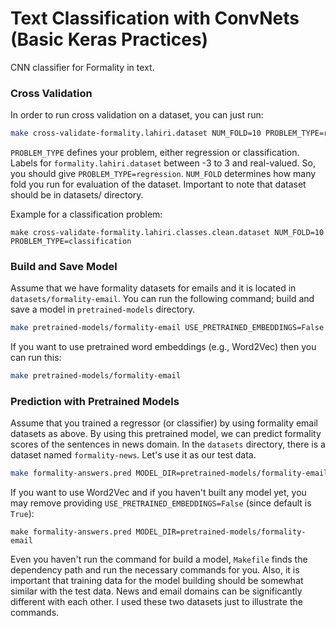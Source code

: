 #   Text Classification with ConvNets (Basic Keras Practices)
CNN classifier for Formality in text.


### Cross Validation

In order to run cross validation on a dataset, you can just run:

```bash
make cross-validate-formality.lahiri.dataset NUM_FOLD=10 PROBLEM_TYPE=regression
```

`PROBLEM_TYPE` defines your problem, either regression or classification. Labels for `formality.lahiri.dataset` between -3 to 3 and real-valued. So, you should give `PROBLEM_TYPE=regression`.
`NUM_FOLD` determines how many fold you run for evaluation of the dataset. Important to note that dataset should be in datasets/ directory.

Example for a classification problem:

```
make cross-validate-formality.lahiri.classes.clean.dataset NUM_FOLD=10 PROBLEM_TYPE=classification
```

### Build and Save Model

Assume that we have formality datasets for emails and it is located in `datasets/formality-email`. You can run the following command; build and save a model in `pretrained-models` directory.

```bash
make pretrained-models/formality-email USE_PRETRAINED_EMBEDDINGS=False
```

If you want to use pretrained word embeddings (e.g., Word2Vec) then you can run this:

```bash
make pretrained-models/formality-email
```

### Prediction with Pretrained Models

Assume that you trained a regressor (or classifier) by using formality email datasets as above. By using this pretrained model, we can predict formality scores of the sentences in news domain. In the `datasets` directory, there is a dataset named `formality-news`. Let's use it as our test data.

```bash
make formality-answers.pred MODEL_DIR=pretrained-models/formality-email USE_PRETRAINED_EMBEDDINGS=False
```

If you want to use Word2Vec and if you haven't built any model yet, you may remove providing `USE_PRETRAINED_EMBEDDINGS=False` (since default is `True`):

```
make formality-answers.pred MODEL_DIR=pretrained-models/formality-email
```

Even you haven't run the command for build a model, `Makefile` finds the dependency path and run the necessary commands for you. Also, it is important that training data for the model building should be somewhat similar with the test data. News and email domains can be significantly different with each other. I used these two datasets just to illustrate the commands.
